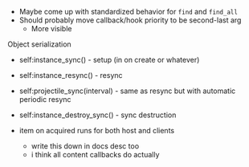 - Maybe come up with standardized behavior for `find` and `find_all`
- Should probably move callback/hook priority to be second-last arg
    - More visible

Object serialization
- self:instance_sync() - setup (in on create or whatever)
- self:instance_resync() - resync
- self:projectile_sync(interval) - same as resync but with automatic periodic resync
- self:instance_destroy_sync() - sync destruction

- item on acquired runs for both host and clients
    - write this down in docs desc too
    - i think all content callbacks do actually